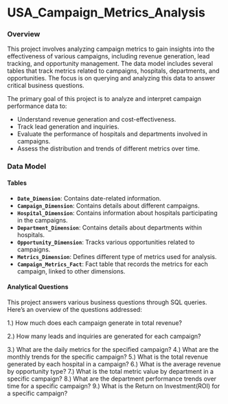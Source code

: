 # USA_Campaign_Metrics_Analysis
### Overview
This project involves analyzing campaign metrics to gain insights into the effectiveness of various campaigns, including revenue generation, lead tracking, and opportunity management. The data model includes several tables that track metrics related to campaigns, hospitals, departments, and opportunities. The focus is on querying and analyzing this data to answer critical business questions.

The primary goal of this project is to analyze and interpret campaign performance data to:
- Understand revenue generation and cost-effectiveness.
- Track lead generation and inquiries.
- Evaluate the performance of hospitals and departments involved in campaigns.
- Assess the distribution and trends of different metrics over time.

###  Data Model

#### Tables

- **`Date_Dimension`**: Contains date-related information.
- **`Campaign_Dimension`**: Contains details about different campaigns.
- **`Hospital_Dimension`**: Contains information about hospitals participating in the campaigns.
- **`Department_Dimension`**: Contains details about departments within hospitals.
- **`Opportunity_Dimension`**: Tracks various opportunities related to campaigns.
- **`Metrics_Dimension`**: Defines different type of metrics used for analysis.
- **`Campaign_Metrics_Fact`**: Fact table that records the metrics for each campaign, linked to other dimensions.

#### Analytical Questions

This project answers various business questions through SQL queries. Here’s an overview of the questions addressed:

1.) How much does each campaign generate in total revenue?

2.) How many leads and inquiries are generated for each campaign?

3.) What are the daily metrics for the specified campaign?
4.) What are the monthly trends for the specific campaign?
5.) What is the total revenue generated by each hospital in a campaign?
6.) What is the average revenue by opportunity type?
7.) What is the total metric value by department in a specific campaign?
8.) What are the department performance trends over time for a specific campaign?
9.) What is the Return on Investment(ROI) for a specific campaign?






